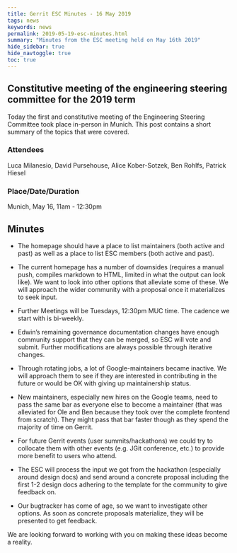 ```yaml
---
title: Gerrit ESC Minutes - 16 May 2019
tags: news
keywords: news
permalink: 2019-05-19-esc-minutes.html
summary: "Minutes from the ESC meeting held on May 16th 2019"
hide_sidebar: true
hide_navtoggle: true
toc: true
---
```


## Constitutive meeting of the engineering steering committee for the 2019 term

Today the first and constitutive meeting of the Engineering Steering Committee took
place in-person in Munich. This post contains a short summary of the topics that were
covered.

### Attendees

Luca Milanesio, David Pursehouse, Alice Kober-Sotzek, Ben Rohlfs, Patrick Hiesel

### Place/Date/Duration

Munich, May 16, 11am - 12:30pm

## Minutes

* The homepage should have a place to list maintainers (both active and past) as
  well as a place to list ESC members (both active and past).

* The current homepage has a number of downsides (requires a manual push, compiles
  markdown to HTML, limited in what the output can look like). We want to look into
  other options that alleviate some of these. We will approach the wider community
  with a proposal once it materializes to seek input.

* Further Meetings will be Tuesdays, 12:30pm MUC time. The cadence we start with is bi-weekly.

* Edwin’s remaining governance documentation changes have enough community support that
  they can be merged, so ESC will vote and submit. Further modifications are always possible
  through iterative changes.

* Through rotating jobs, a lot of Google-maintainers became inactive. We will approach them
  to see if they are interested in contributing in the future or would be OK with giving up
  maintainership status.

* New maintainers, especially new hires on the Google teams, need to pass the same bar as
  everyone else to become a maintainer (that was alleviated for Ole and Ben because they
  took over the complete frontend from scratch). They might pass that bar faster though
  as they spend the majority of time on Gerrit.

* For future Gerrit events (user summits/hackathons) we could try to collocate them with
  other events (e.g. JGit conference, etc.) to provide more benefit to users who attend.

* The ESC will process the input we got from the hackathon (especially around design docs)
  and send around a concrete proposal including the first 1-2 design docs adhering to the
  template for the community to give feedback on.

* Our bugtracker has come of age, so we want to investigate other options. As soon as
  concrete proposals materialize, they will be presented to get feedback.

We are looking forward to working with you on making these ideas become a reality.
